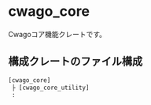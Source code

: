 # cwago_core
Cwagoコア機能クレートです。  

## 構成クレートのファイル構成
```txt
[cwago_core]
 ├ [cwago_core_utility]
 :
```